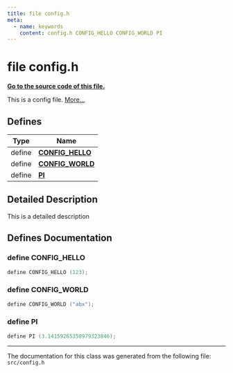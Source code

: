 ```yaml
---
title: file config.h
meta:
  - name: keywords
    content: config.h CONFIG_HELLO CONFIG_WORLD PI
---
```


# file config.h

**[Go to the source code of this file.](config_8h_source.md)**


This is a config file. [More...](#detailed-description)

## Defines

|Type|Name|
|-----|-----|
|define |[**CONFIG\_HELLO**](group__animals.md#define-config-hello)|
|define |[**CONFIG\_WORLD**](group__animals.md#define-config-world)|
|define |[**PI**](group__animals.md#define-pi)|


## Detailed Description

This is a detailed description 
## Defines Documentation

### define CONFIG\_HELLO

```cpp
define CONFIG_HELLO (123);
```



### define CONFIG\_WORLD

```cpp
define CONFIG_WORLD ("abx");
```



### define PI

```cpp
define PI (3.14159265358979323846);
```





----------------------------------------
The documentation for this class was generated from the following file: `src/config.h`
